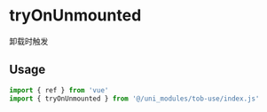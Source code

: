 # tryOnUnmounted

卸载时触发

## Usage

```js
import { ref } from 'vue'
import { tryOnUnmounted } from '@/uni_modules/tob-use/index.js'


```

